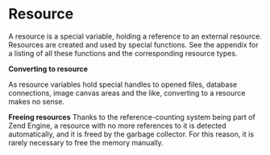 # Resource


A resource is a special variable, holding a reference to an external resource. Resources are created and used by special functions. See the appendix for a listing of all these functions and the corresponding resource types. 

**Converting to resource**

As resource variables hold special handles to opened files, database connections, image canvas areas and the like, converting to a resource makes no sense. 

**Freeing resources**
Thanks to the reference-counting system being part of Zend Engine, a resource with no more references to it is detected automatically, and it is freed by the garbage collector. For this reason, it is rarely necessary to free the memory manually. 

